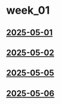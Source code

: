 # week_01 <!-- markmap: foldAll -->
## [2025-05-01](2025-05-01/2025-05-01.html)
## [2025-05-02](2025-05-02/2025-05-02.html)
## [2025-05-05](2025-05-05/2025-05-05.html)
## [2025-05-06](2025-05-06/2025-05-06.html)
